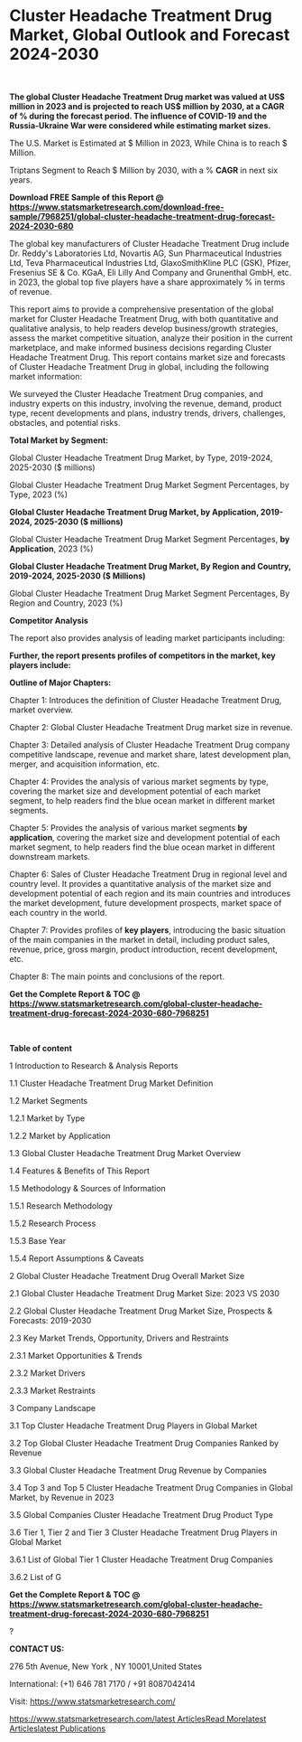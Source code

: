 <h1>Cluster Headache Treatment Drug Market, Global Outlook and Forecast 2024-2030</h1><br/><p><strong>The global Cluster Headache Treatment Drug market was valued at US$ million in 2023 and is projected to reach US$ million by 2030, at a <strong>CAGR</strong> of % during the forecast period. The influence of COVID-19 and the Russia-Ukraine War were considered while estimating market sizes.</strong></p>
 
 
 
 <p>The U.S. Market is Estimated at $ Million in 2023, While China is to reach $ Million.</p>
 
 
 
 <p>Triptans Segment to Reach $ Million by 2030, with a % <strong>CAGR</strong> in next six years.</p>
 
 
 
 <p><strong>Download FREE Sample of this Report @ <a href="https://www.statsmarketresearch.com/download-free-sample/7968251/global-cluster-headache-treatment-drug-forecast-2024-2030-680">https://www.statsmarketresearch.com/download-free-sample/7968251/global-cluster-headache-treatment-drug-forecast-2024-2030-680</a></strong></p>
 
 
 
 <p>The global key manufacturers of Cluster Headache Treatment Drug include Dr. Reddy&#39;s Laboratories Ltd, Novartis AG, Sun Pharmaceutical Industries Ltd, Teva Pharmaceutical Industries Ltd, GlaxoSmithKline PLC (GSK), Pfizer, Fresenius SE & Co. KGaA, Eli Lilly And Company and Grunenthal GmbH, etc. in 2023, the global top five players have a share approximately % in terms of revenue.</p>
 
 
 
 <p>This report aims to provide a comprehensive presentation of the global market for Cluster Headache Treatment Drug, with both quantitative and qualitative analysis, to help readers develop business/growth strategies, assess the market competitive situation, analyze their position in the current marketplace, and make informed business decisions regarding Cluster Headache Treatment Drug. This report contains market size and forecasts of Cluster Headache Treatment Drug in global, including the following market information:</p>
 
 
 
 <p>We surveyed the Cluster Headache Treatment Drug companies, and industry experts on this industry, involving the revenue, demand, product type, recent developments and plans, industry trends, drivers, challenges, obstacles, and potential risks.</p>
 
 
 
 <p><strong>Total Market by Segment:</strong></p>
 
 
 
 <p>Global Cluster Headache Treatment Drug Market, by Type, 2019-2024, 2025-2030 ($ millions)</p>
 
 
 
 <p>Global Cluster Headache Treatment Drug Market Segment Percentages, by Type, 2023 (%)</p>
 
 
 
 <p><strong>Global Cluster Headache Treatment Drug Market, <strong>by Application</strong>, 2019-2024, 2025-2030 ($ millions)</strong></p>
 
 
 
 <p>Global Cluster Headache Treatment Drug Market Segment Percentages, <strong>by Application</strong>, 2023 (%)</p>
 
 
 
 <p><strong>Global Cluster Headache Treatment Drug Market, By Region and Country, 2019-2024, 2025-2030 ($ Millions)</strong></p>
 
 
 
 <p>Global Cluster Headache Treatment Drug Market Segment Percentages, By Region and Country, 2023 (%)</p>
 
 
 
 <p><strong>Competitor Analysis</strong></p>
 
 
 
 <p>The report also provides analysis of leading market participants including:</p>
 
 
 
 <p><strong>Further, the report presents profiles of competitors in the market, <strong>key players</strong> include:</strong></p>
 
 
 
 <p><strong>Outline of Major Chapters:</strong></p>
 
 
 
 <p>Chapter 1: Introduces the definition of Cluster Headache Treatment Drug, market overview.</p>
 
 
 
 <p>Chapter 2: Global Cluster Headache Treatment Drug market size in revenue.</p>
 
 
 
 <p>Chapter 3: Detailed analysis of Cluster Headache Treatment Drug company competitive landscape, revenue and market share, latest development plan, merger, and acquisition information, etc.</p>
 
 
 
 <p>Chapter 4: Provides the analysis of various market segments by type, covering the market size and development potential of each market segment, to help readers find the blue ocean market in different market segments.</p>
 
 
 
 <p>Chapter 5: Provides the analysis of various market segments <strong>by application</strong>, covering the market size and development potential of each market segment, to help readers find the blue ocean market in different downstream markets.</p>
 
 
 
 <p>Chapter 6: Sales of Cluster Headache Treatment Drug in regional level and country level. It provides a quantitative analysis of the market size and development potential of each region and its main countries and introduces the market development, future development prospects, market space of each country in the world.</p>
 
 
 
 <p>Chapter 7: Provides profiles of <strong>key players</strong>, introducing the basic situation of the main companies in the market in detail, including product sales, revenue, price, gross margin, product introduction, recent development, etc.</p>
 
 
 
 <p>Chapter 8: The main points and conclusions of the report.</p>
 
 
 
 <div><b>Get the Complete Report & TOC @ <a href="https://www.statsmarketresearch.com/global-cluster-headache-treatment-drug-forecast-2024-2030-680-7968251">https://www.statsmarketresearch.com/global-cluster-headache-treatment-drug-forecast-2024-2030-680-7968251</a></b></div>
 
 
 
 <p><br />
 
 <b>Table of content</b></p>
 
 
 
 <p>1 Introduction to Research & Analysis Reports<br />
 
 1.1 Cluster Headache Treatment Drug Market Definition<br />
 
 1.2 Market Segments<br />
 
 1.2.1 Market by Type<br />
 
 1.2.2 Market by Application<br />
 
 1.3 Global Cluster Headache Treatment Drug Market Overview<br />
 
 1.4 Features & Benefits of This Report<br />
 
 1.5 Methodology & Sources of Information<br />
 
 1.5.1 Research Methodology<br />
 
 1.5.2 Research Process<br />
 
 1.5.3 Base Year<br />
 
 1.5.4 Report Assumptions & Caveats<br />
 
 2 Global Cluster Headache Treatment Drug Overall Market Size<br />
 
 2.1 Global Cluster Headache Treatment Drug Market Size: 2023 VS 2030<br />
 
 2.2 Global Cluster Headache Treatment Drug Market Size, Prospects & Forecasts: 2019-2030<br />
 
 2.3 Key Market Trends, Opportunity, Drivers and Restraints<br />
 
 2.3.1 Market Opportunities & Trends<br />
 
 2.3.2 Market Drivers<br />
 
 2.3.3 Market Restraints<br />
 
 3 Company Landscape<br />
 
 3.1 Top Cluster Headache Treatment Drug Players in Global Market<br />
 
 3.2 Top Global Cluster Headache Treatment Drug Companies Ranked by Revenue<br />
 
 3.3 Global Cluster Headache Treatment Drug Revenue by Companies<br />
 
 3.4 Top 3 and Top 5 Cluster Headache Treatment Drug Companies in Global Market, by Revenue in 2023<br />
 
 3.5 Global Companies Cluster Headache Treatment Drug Product Type<br />
 
 3.6 Tier 1, Tier 2 and Tier 3 Cluster Headache Treatment Drug Players in Global Market<br />
 
 3.6.1 List of Global Tier 1 Cluster Headache Treatment Drug Companies<br />
 
 3.6.2 List of G</p>
 
 
 
 <div><b>Get the Complete Report & TOC @ <a href="https://www.statsmarketresearch.com/global-cluster-headache-treatment-drug-forecast-2024-2030-680-7968251">https://www.statsmarketresearch.com/global-cluster-headache-treatment-drug-forecast-2024-2030-680-7968251</a></b></div>
 
 
 
 <p>? </p>
 
 
 
 <p><b>CONTACT US:</b><br />
 
 276 5th Avenue, New York , NY 10001,United States<br />
 
 International: (+1) 646 781 7170 / +91 8087042414<br />
 
 Visit: <a href="https://www.statsmarketresearch.com/">https://www.statsmarketresearch.com/</a><br />
 
 <a href="https://gyeongbokgung.com">https://www.statsmarketresearch.com/</a><a href="https://hallyeomaritime.com">latest Articles</a><a href="https://jingwansa.com">Read More</a><a href="https://nguoiviet.jp/">latest Articles</a><a href="https://www.intelmarketresearch.com/">latest Publications</a></p>
